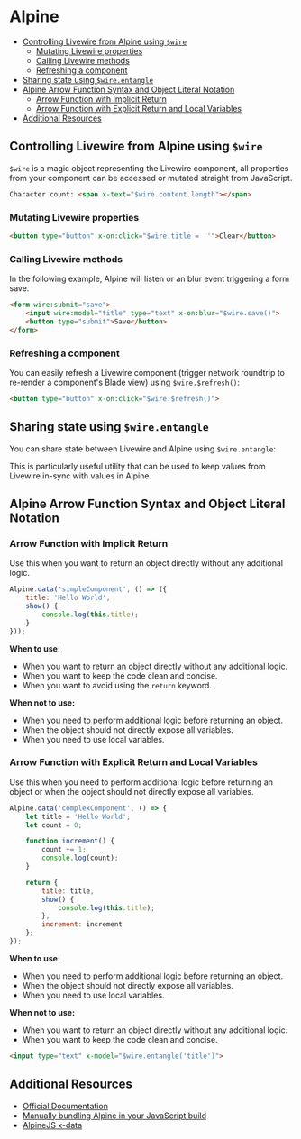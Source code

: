 # Alpine

- [Controlling Livewire from Alpine using `$wire`](#controlling-livewire-from-alpine-using-wire)
  - [Mutating Livewire properties](#mutating-livewire-properties)
  - [Calling Livewire methods](#calling-livewire-methods)
  - [Refreshing a component](#refreshing-a-component)
- [Sharing state using `$wire.entangle`](#sharing-state-using-wireentangle)
- [Alpine Arrow Function Syntax and Object Literal Notation](#alpine-arrow-function-syntax-and-object-literal-notation)
  - [Arrow Function with Implicit Return](#arrow-function-with-implicit-return)
  - [Arrow Function with Explicit Return and Local Variables](#arrow-function-with-explicit-return-and-local-variables)
- [Additional Resources](#additional-resources)


## Controlling Livewire from Alpine using `$wire`

`$wire` is a magic object representing the Livewire component, all properties from your component
can be accessed or mutated straight from JavaScript.

```html
Character count: <span x-text="$wire.content.length"></span> 
```

### Mutating Livewire properties

```html
<button type="button" x-on:click="$wire.title = ''">Clear</button> 
```

### Calling Livewire methods

In the following example, Alpine will listen or an blur event triggering a form save.

```html
<form wire:submit="save">
    <input wire:model="title" type="text" x-on:blur="$wire.save()">  
    <button type="submit">Save</button>
</form>
```

### Refreshing a component

You can easily refresh a Livewire component (trigger network roundtrip to re-render a component's
Blade view) using `$wire.$refresh()`:

```html
<button type="button" x-on:click="$wire.$refresh()">
```

## Sharing state using `$wire.entangle`

You can share state between Livewire and Alpine using `$wire.entangle`:

This is particularly useful utility that can be used to keep values from Livewire in-sync with
values in Alpine.

## Alpine Arrow Function Syntax and Object Literal Notation

### Arrow Function with Implicit Return

Use this when you want to return an object directly without any additional logic.

```js
Alpine.data('simpleComponent', () => ({
    title: 'Hello World',
    show() {
        console.log(this.title);
    }
}));
```

**When to use:**

- When you want to return an object directly without any additional logic.
- When you want to keep the code clean and concise.
- When you want to avoid using the `return` keyword.

**When not to use:**
- When you need to perform additional logic before returning an object.
- When the object should not directly expose all variables.
- When you need to use local variables.

### Arrow Function with Explicit Return and Local Variables

Use this when you need to perform additional logic before returning an object or when the object
should not directly expose all variables.

```js
Alpine.data('complexComponent', () => {
    let title = 'Hello World';
    let count = 0;

    function increment() {
        count += 1;
        console.log(count);
    }

    return {
        title: title,
        show() {
            console.log(this.title);
        },
        increment: increment
    };
});
```

**When to use:**
- When you need to perform additional logic before returning an object.
- When the object should not directly expose all variables.
- When you need to use local variables.

**When not to use:**
- When you want to return an object directly without any additional logic.
- When you want to keep the code clean and concise.

```html
<input type="text" x-model="$wire.entangle('title')">
```
## Additional Resources

- <a href="https://livewire.laravel.com/docs/alpine" target="blank">Official Documentation</a>
- <a href="https://livewire.laravel.com/docs/alpine#manually-bundling-alpine-in-your-javascript-build" target="blank">Manually bundling Alpine in your JavaScript build</a>
- <a href="https://alpinejs.dev/directives/data" target="blank">AlpineJS x-data</a>
